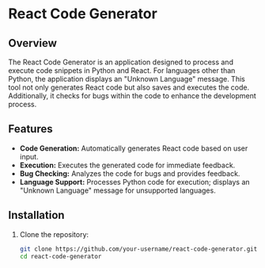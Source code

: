 # React Code Generator

## Overview

The React Code Generator is an application designed to process and execute code snippets in Python and React. For languages other than Python, the application displays an "Unknown Language" message. This tool not only generates React code but also saves and executes the code. Additionally, it checks for bugs within the code to enhance the development process.

## Features

- **Code Generation:** Automatically generates React code based on user input.
- **Execution:** Executes the generated code for immediate feedback.
- **Bug Checking:** Analyzes the code for bugs and provides feedback.
- **Language Support:** Processes Python code for execution; displays an "Unknown Language" message for unsupported languages.

## Installation

1. Clone the repository:
   ```bash
   git clone https://github.com/your-username/react-code-generator.git
   cd react-code-generator
